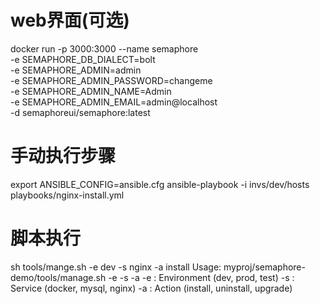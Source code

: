 # web界面(可选)
docker run -p 3000:3000 --name semaphore \
	-e SEMAPHORE_DB_DIALECT=bolt \
	-e SEMAPHORE_ADMIN=admin \
	-e SEMAPHORE_ADMIN_PASSWORD=changeme \
	-e SEMAPHORE_ADMIN_NAME=Admin \
	-e SEMAPHORE_ADMIN_EMAIL=admin@localhost \
	-d semaphoreui/semaphore:latest

# 手动执行步骤
export ANSIBLE_CONFIG=ansible.cfg
ansible-playbook -i invs/dev/hosts playbooks/nginx-install.yml

# 脚本执行
sh tools/mange.sh -e dev -s nginx -a install
Usage: myproj/semaphore-demo/tools/manage.sh -e <environment> -s <service> -a <action>
  -e <environment>  : Environment (dev, prod, test)
  -s <service>      : Service (docker, mysql, nginx)
  -a <action>       : Action (install, uninstall, upgrade)